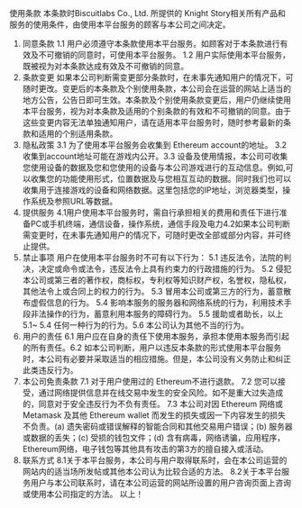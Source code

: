 使用条款
本条款时Biscuitlabs Co., Ltd. 所提供的 Knight Story相关所有产品和服务的使用条件，由使用本平台服务的顾客与本公司之间决定。
1. 同意条款
1.1 用户必须遵守本条款使用本平台服务。如顾客对于本条款进行有效及不可撤销的同意时，可使用本平台服务。
1.2 用户实际使用本平台服务，既被视为对本条款达成有效及不可撤销的同意。
2. 条款变更
如果本公司判断需变更部分条款时，在未事先通知用户的情况下，可随时更改。变更后的本条款及个别使用条款，本公司会在运营的网站上适当的地方公告，公告日即可生效。本条款及个别使用条款变更后，用户仍继续使用本平台服务，视为对本条款及适用的个别条款的有效和不可撤销的同意。由于这些变更内容无法单独通知用户，请在适用本平台服务时，随时参考最新的条款和适用的个别适用条款。
3. 隐私政策
3.1 为了使用本平台服务会收集到 Ethereum account的地址。
3.2 收集到account地址可能在游戏内公开。3.3 设备及使用情报，本公司可收集您使用设备的数据及您和您使用的设备与本公司游戏进行的互动信息。例如,可以收集您的功能使用形式，位置数据及与您相互互动的数据。同时我们也可以收集用于连接游戏的设备和网络数据。这里包括您的IP地址，浏览器类型，操作系统及参照URL等数据。
4. 提供服务
4.1用户使用本平台服务时，需自行承担相关的费用和责任下进行准备PC或手机终端，通信设备，操作系统，通信手段及电力4.2如果本公司判断需变更时，在未事先通知用户的情况下，可随时更改全部或部分内容，并可终止提供。     
5. 禁止事项
用户在使用本平台服务时不可有以下行为：
5.1 违反法令，法院的判决，决定或命令或法令，违反法令上具有约束力的行政措施的行为。
5.2 侵犯本公司或第三者的著作权，商标权，专利权等知识财产权，名誉权，隐私权，其他法令上或合同上的权力的行为。
5.3 冒用本公司或第三方的行为，蓄意散布虚假信息的行为。
5.4 影响本服务的服务器和网络系统的行为，利用技术手段非法操作的行为，蓄意利用本服务的障碍行为。
5.5 援助或者助长，以上5.1~ 5.4 任何一种行为的行为。5.6 本公司认为其他不当的行为。
6. 用户的责任
6.1 用户应在自身的责任下使用本服务，承担本使用本服务而引起的所有责任。6.2 如本公司判断，用户以违反本条款的形式使用本平台服务时，本公司有必要并采取适当的相应措施。但是，本公司没有义务防止和纠正此类违反行为。
7. 本公司免责条款
7.1 对于用户使用过的 Ethereum不进行退款。
7.2 您可以接受，通过网络提供信息并在线交易中发生的安全风险。如不是重大过失造成的，同意对于安全违反行为不负有责任。
7.3 本公司对因 Ethereum 网络或 Metamask 及其他  Ethereum wallet 而发生的损失或因一下内容发生的损失不负责。(a) 遗失密码或错误解释的智能合同和其他交易用户错误；(b) 服务器或数据的丢失；(c) 受损的钱包文件；(d) 含有病毒，网络诱骗，应用程序， Ethereum网络，电子钱包等其他具有攻击的第3方的擅自接入或活动。 
8. 联系方式
8.1关于本平台服务，本公司与用户取得联系时，会在本公司运营的网站内的适当场所发帖或其他本公司认为比较合适的方法。 
8.2关于本平台服务用户与本公司联系时，请在本公司运营的网站所设置的用户咨询页面上咨询或使用本公司指定的方法。
以上！
